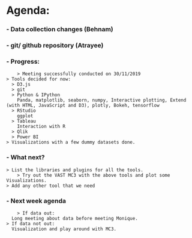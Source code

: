 # Agenda:

### - Data collection changes (Behnam)

### - git/ github repository (Atrayee)

### - Progress:
		> Meeting successfully conducted on 30/11/2019
    > Tools decided for now:
      > D3.js
      > git
      > Python & IPython
        Panda, matplotlib, seaborn, numpy, Interactive plotting, Extend (with HTML, JavaScript and D3), plotly, Bokeh, tensorflow
      > RStudio
        ggplot
      > Tableau
        Interaction with R
      > Qlik
      > Power BI
    > Visualizations with a few dummy datasets done.

### - What next?
    > List the libraries and plugins for all the tools.
		> Try out the VAST MC3 with the above tools and plot some Visualizations.
    > Add any other tool that we need

###	  - Next week agenda
		> If data out:
      Long meeting about data before meeting Monique.
    > If data not out:
      Visualization and play around with MC3.
